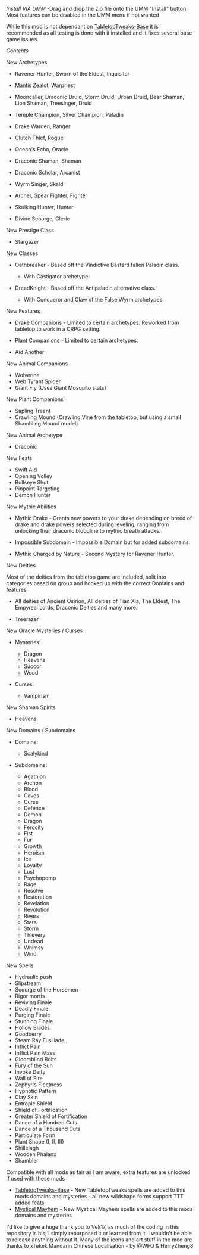 *Install VIA UMM*
-Drag and drop the zip file onto the UMM "Install" button. Most features can be disabled in the UMM menu if not wanted

While this mod is not dependant on [TabletopTweaks-Base](https://github.com/Vek17/TabletopTweaks-Base "TabletopTweaks-Base") it is recommended as all testing is done with it installed and it fixes several base game issues.

*Contents*

New Archetypes

- Ravener Hunter, Sworn of the Eldest, Inquisitor

- Mantis Zealot, Warpriest

- Mooncaller, Draconic Druid, Storm Druid, Urban Druid, Bear Shaman, Lion Shaman, Treesinger, Druid

- Temple Champion, Silver Champion, Paladin

- Drake Warden, Ranger

- Clutch Thief, Rogue

- Ocean's Echo, Oracle

- Draconic Shaman, Shaman

- Draconic Scholar, Arcanist

- Wyrm Singer, Skald

- Archer, Spear Fighter, Fighter

- Skulking Hunter, Hunter

- Divine Scourge, Cleric

New Prestige Class

- Stargazer

New Classes

- Oathbreaker - Based off the Vindictive Bastard fallen Paladin class. 
  - With Castigator archetype
  
- DreadKnight - Based off the Antipaladin alternative class.
  - With Conqueror and Claw of the False Wyrm archetypes

New Features

- Drake Companions - Limited to certain archetypes. Reworked from tabletop to work in a CRPG setting.

- Plant Companions - Limited to certain archetypes.

- Aid Another

New Animal Companions

- Wolverine
- Web Tyrant Spider
- Giant Fly (Uses Giant Mosquito stats)

New Plant Companions

- Sapling Treant
- Crawling Mound (Crawling Vine from the tabletop, but using a small Shambling Mound model)

New Animal Archetype

- Draconic

New Feats

- Swift Aid
- Opening Volley
- Bullseye Shot
- Pinpoint Targeting
- Demon Hunter

New Mythic Abilities

- Mythic Drake - Grants new powers to your drake depending on breed of drake and drake powers selected during leveling, ranging from unlocking their draconic
bloodline to mythic breath attacks.

- Impossible Subdomain - Impossible Domain but for added subdomains.
- Mythic Charged by Nature - Second Mystery for Ravener Hunter.

New Deities

Most of the deities from the tabletop game are included, split into categories based on group and hooked up with the correct Domains and features

- All deities of Ancient Osirion, All deities of Tian Xia, The Eldest, The Empyreal Lords, Draconic Deities and many more.

- Treerazer

New Oracle Mysteries / Curses

- Mysteries: 
  - Dragon
  - Heavens
  - Succor
  - Wood

- Curses: 
  - Vampirism


New Shaman Spirits

- Heavens

New Domains / Subdomains

- Domains: 
  - Scalykind

- Subdomains: 
  - Agathion
  - Archon
  - Blood
  - Caves
  - Curse
  - Defence
  - Demon
  - Dragon
  - Ferocity
  - Fist
  - Fur
  - Growth
  - Heroism
  - Ice
  - Loyalty
  - Lust
  - Psychopomp
  - Rage
  - Resolve
  - Restoration
  - Revelation
  - Revolution
  - Rivers
  - Stars
  - Storm
  - Thievery
  - Undead
  - Whimsy
  - Wind

New Spells

- Hydraulic push
- Slipstream
- Scourge of the Horsemen
- Rigor mortis
- Reviving Finale
- Deadly Finale 
- Purging Finale
- Stunning Finale
- Hollow Blades
- Goodberry
- Steam Ray Fusillade
- Inflict Pain
- Inflict Pain Mass
- Gloomblind Bolts
- Fury of the Sun
- Invoke Deity
- Wall of Fire
- Zephyr's Fleetness
- Hypnotic Pattern
- Clay Skin
- Entropic Shield
- Shield of Fortification
- Greater Shield of Fortification
- Dance of a Hundred Cuts
- Dance of a Thousand Cuts
- Particulate Form
- Plant Shape (I, II, III)
- Shillelagh
- Wooden Phalanx
- Shambler


Compatible with all mods as fair as I am aware, extra features are unlocked if used with these mods
- [TabletopTweaks-Base](https://github.com/Vek17/TabletopTweaks-Base "TabletopTweaks-Base") - New TabletopTweaks spells are added to this mods domains and mysteries - all new wildshape forms support TTT added feats
- [Mystical Mayhem](https://github.com/kreaddy/MysticalMayhem "Mystical Mayhem") - New Mystical Mayhem spells are added to this mods domains and mysteries


I'd like to give a huge thank you to Vek17, as much of the coding in this repository is his; I simply repurposed it or learned from it. I wouldn't be able to release anything without it.
Many of the icons and art stuff in the mod are thanks to xTekek
Mandarin Chinese Localisation - by @WFQ & HerryZheng8
